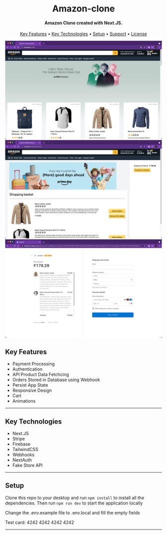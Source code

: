 <h1 align="center">
  Amazon-clone
  <br />
</h1>

<h4 align="center">
   Amazon Clone created with Next.JS</a>.
</h4>

<p align="center">
  <a href="#key-features">Key Features</a> •
  <a href="#key-technologies">Key Technologies</a> •
  <a href="#setup">Setup</a> •
  <a href="#support">Support</a> •
  <a href="#license">License</a>
</p>

![Image 1](https://raw.githubusercontent.com/paramj0t/Amazon-2-next/master/images/1.png)  
![Image 1](https://raw.githubusercontent.com/paramj0t/Amazon-2-next/master/images/2.png)  
![Image 3](https://raw.githubusercontent.com/paramj0t/Amazon-2-next/master/images/3.png)

## Key Features

- Payment Processing
- Authentication
- API Product Data Fetchcing
- Orders Stored in Database using Webhook
- Persist App State
- Responsive Design
- Cart
- Animations

---

## Key Technologies

- Next.JS
- Stripe
- Firebase
- TailwindCSS
- Webhooks
- NextAuth
- Fake Store API

---

## Setup

Clone this repo to your desktop and run `npm install` to install all the dependencies.
Then run `npm run dev` to start the application locally

Change the .env.example file to .env.local and fill the empty fields

Test card: 4242 4242 4242 4242

---
